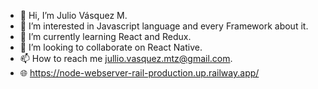 - 👋 Hi, I’m Julio Vásquez M.
- 👀 I’m interested in Javascript language and every Framework about it.
- 🌱 I’m currently learning React and Redux.
- 💞️ I’m looking to collaborate on React Native.
- 📫 How to reach me jullio.vasquez.mtz@gmail.com. 
- 🌐 https://node-webserver-rail-production.up.railway.app/

<!---
juliovasquezmtz/juliovasquezmtz is a ✨ special ✨ repository because its `README.md` (this file) appears on your GitHub profile.
You can click the Preview link to take a look at your changes.
--->
